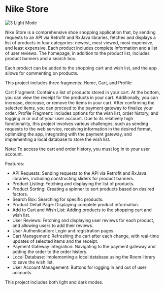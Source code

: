 # Nike Store 

![3 Light Mode](https://github.com/amirtashakkori/Nike-Store/assets/110338407/531b6b12-9030-400e-9dae-36111580c136)

Nike Store is a comprehensive shoe shopping application that, by sending requests to an API via Retrofit and RxJava libraries, fetches and displays a list of products in four categories: newest, most viewed, most expensive, and least expensive. Each product includes complete information and a list of user reviews. The homepage, in addition to the product list, includes product banners and a search box.

Each product can be added to the shopping cart and wish list, and the app allows for commenting on products.

This project includes three fragments: Home, Cart, and Profile:

Cart Fragment: Contains a list of products stored in your cart. At the bottom, you can view the receipt for the products in your cart. Additionally, you can increase, decrease, or remove the items in your cart. After confirming the selected items, you can proceed to the payment gateway to finalize your order.
Profile Fragment: Includes options for the wish list, order history, and logging in or out of your user account.
Due to its relatively high functionality, this project involves various challenges, such as sending requests to the web service, receiving information in the desired format, optimizing the app, integrating with the payment gateway, and implementing a local database to store the wish list.

Note: To access the cart and order history, you must log in to your user account.

Features:

- API Requests: Sending requests to the API via Retrofit and RxJava libraries, including constructing sliders for product banners.
- Product Listing: Fetching and displaying the list of products.
- Product Sorting: Creating a spinner to sort products based on desired factors.
- Search Box: Searching for specific products.
- Product Detail Page: Displaying complete product information.
- Add to Cart and Wish List: Adding products to the shopping cart and wish list.
- User Reviews: Fetching and displaying user reviews for each product, and allowing users to add their reviews.
- User Authentication: Login and registration pages.
- Cart Management: Refreshing the cart after each change, with real-time updates of selected items and the receipt.
- Payment Gateway Integration: Navigating to the payment gateway and adding the order to the order history.
- Local Database: Implementing a local database using the Room library to save the wish list.
- User Account Management: Buttons for logging in and out of user accounts.

  
This project includes both light and dark modes.
